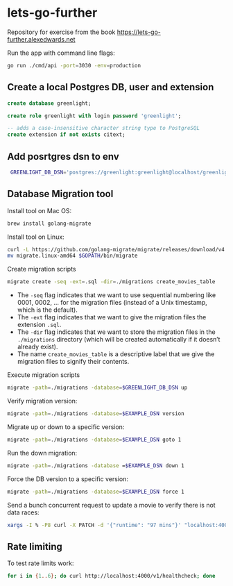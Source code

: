 # lets-go-further

Repository for exercise from the book https://lets-go-further.alexedwards.net

Run the app with command line flags:

```bash
go run ./cmd/api -port=3030 -env=production
```

## Create a local Postgres DB, user and extension

```sql
create database greenlight;

create role greenlight with login password 'greenlight';

-- adds a case-insensitive character string type to PostgreSQL
create extension if not exists citext;
```

## Add posrtgres dsn to env

```bash
 GREENLIGHT_DB_DSN='postgres://greenlight:greenlight@localhost/greenlight?sslmode=disable'
```

## Database Migration tool

Install tool on Mac OS:

```bash
brew install golang-migrate
```

Install tool on Linux:

```bash
curl -L https://github.com/golang-migrate/migrate/releases/download/v4.14.1/migrate.linux-amd64.tar.gz | tar xvz
mv migrate.linux-amd64 $GOPATH/bin/migrate
```

Create  migration scripts

```bash
migrate create -seq -ext=.sql -dir=./migrations create_movies_table
```

- The `-seq` flag indicates that we want to use sequential numbering like 0001, 0002, ... for the migration files (instead of a Unix timestamp, which is the default).
- The `-ext` flag indicates that we want to give the migration files the extension `.sql`. 
- The `-dir` flag indicates that we want to store the migration files in the `./migrations` directory (which will be created automatically if it doesn’t already exist).
- The name `create_movies_table` is a descriptive label that we give the migration files to signify their contents.

Execute migration scripts

```bash
migrate -path=./migrations -database=$GREENLIGHT_DB_DSN up
```

Verify migration version:

```bash
migrate -path=./migrations -database=$EXAMPLE_DSN version
```

Migrate up or down to a specific version:

```bash
migrate -path=./migrations -database=$EXAMPLE_DSN goto 1
```

Run the down migration:

```bash
migrate -path=./migrations -database =$EXAMPLE_DSN down 1
```

Force the DB version to a specific version:

```bash
migrate -path=./migrations -database=$EXAMPLE_DSN force 1
```

Send a bunch concurrent request to update a movie to verify there is not data races:

```bash
xargs -I % -P8 curl -X PATCH -d '{"runtime": "97 mins"}' "localhost:4000/v1/movies/4" < <(printf '%s\n' {1..8})
```

## Rate limiting

To test rate limits work:

```bash
for i in {1..6}; do curl http://localhost:4000/v1/healthcheck; done
```